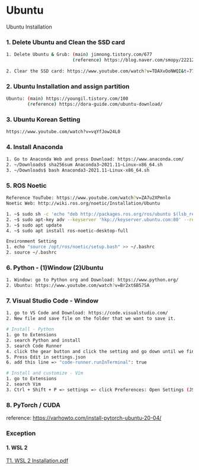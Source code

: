 # Ubuntu
Ubuntu Installation

### 1. Delete Ubuntu and Clean the SSD card

```bash
1. Delete Ubuntu & Grub: (main) jimnong.tistory.com/677
                         (reference) https://blog.naver.com/smopy/222128374955
                         
2. Clear the SSD card: https://www.youtube.com/watch?v=TDAXvOoNWQI&t=77s     
```

### 2. Ubuntu Installation and assign partition
```bash
Ubuntu: (main) https://youngil.tistory.com/100
        (reference) https://dora-guide.com/ubuntu-download/
```        

### 3. Ubuntu Korean Setting
```bash
https://www.youtube.com/watch?v=vqYfJow24L0
```

### 4. Install Anaconda
```bash
1. Go to Anaconda Web and press Download: https://www.anaconda.com/
2. ~/Downloads$ sha256sum Anaconda3–2021.11–Linux–x86_64.sh
3. ~/Downloads$ bash Anaconda3-2021.11-Linux-x86_64.sh

```

### 5. ROS Noetic
```bash
Reference YouTube: https://www.youtube.com/watch?v=ZA7u2XPmnlo
Noetic Web: http://wiki.ros.org/noetic/Installation/Ubuntu

1. ~$ sudo sh -c 'echo "deb http://packages.ros.org/ros/ubuntu $(lsb_release -sc) main" > /etc/apt/sources.list.d/ros-latest.list'
2. ~$ sudo apt-key adv --keyserver 'hkp://keyserver.ubuntu.com:80' --recv-key C1CF6E31E6BADE8868B172B4F42ED6FBAB17C654
3. ~$ sudo apt update
4. ~$ sudo apt install ros-noetic-desktop-full

Environment Setting
1. echo "source /opt/ros/noetic/setup.bash" >> ~/.bashrc
2. source ~/.bashrc
```

### 6. Python - (1)Window (2)Ubuntu
```bash
1. Window: go to Python org and Download: https://www.python.org/
2. Ubuntu: https://www.youtube.com/watch?v=Br2xt6B57SA
```

### 7. Visual Studio Code - Window
```bash
1. go to VS Code and Download: https://code.visualstudio.com/
2. New file and save file on the folder that we want to save it.

# Install - Python
1. go to Extensions
2. search Python and install
3. search Code Runner
4. click the gear button and click the setting and go down until we find Code Actions On Save.
5. Press Edit in settings.json
6. add this line => "code-runner.runInTerminal": true

# Install and customize - Vim
1. go to Extensions
2. search Vim
3. Ctrl + Shift + P => settings => click Preferences: Open Settings (JSON)
```

### 8. PyTorch / CUDA
reference: https://varhowto.com/install-pytorch-ubuntu-20-04/

### Exception
#### 1. WSL 2
[T1. WSL 2 Installation.pdf](https://github.com/ChicagoPark/Ubuntu/files/8239224/T1.WSL.2.Installation.pdf)

